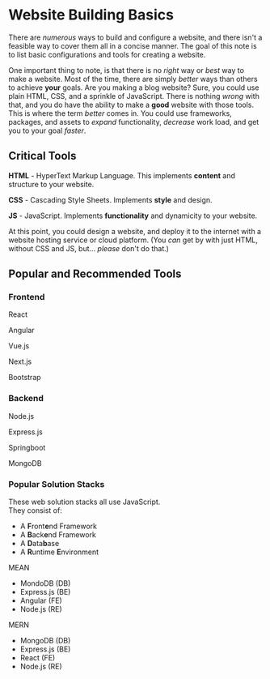 # Website Building Basics
There are *numerous* ways to build and configure a website, and there isn't a feasible way to cover them all in a concise manner. The goal of this note is to list basic configurations and tools for creating a website. 

One important thing to note, is that there is no *right* way or *best* way to make a website. Most of the time, there are simply *better* ways than others to achieve **your** goals. Are you making a blog website? Sure, you could use plain HTML, CSS, and a sprinkle of JavaScript. There is nothing *wrong* with that, and you do have the ability to make a **good** website with those tools. This is where the term *better* comes in. You could use frameworks, packages, and assets to *expand* functionality, *decrease* work load, and get you to your goal *faster*.

## Critical Tools

**HTML** - HyperText Markup Language. This implements **content** and structure to your website.

**CSS** - Cascading Style Sheets. Implements **style** and design.

**JS** - JavaScript. Implements **functionality** and dynamicity to your website.

At this point, you could design a website, and deploy it to the internet with a website hosting service or cloud platform. (You *can* get by with just HTML, without CSS and JS, but... *please* don't do that.)

## Popular and Recommended Tools
### Frontend 

React 

Angular

Vue.js

Next.js

Bootstrap

### Backend

Node.js

Express.js

Springboot

MongoDB

### Popular Solution Stacks

These web solution stacks all use JavaScript.  
They consist of:  
- A **F**ront**e**nd Framework
- A **B**ack**e**nd Framework
- A **D**ata**b**ase
- A **R**untime **E**nvironment

MEAN
- MondoDB       (DB)
- Express.js    (BE)
- Angular       (FE)
- Node.js       (RE)

MERN
- MongoDB       (DB)
- Express.js    (BE)
- React         (FE)
- Node.js       (RE)
